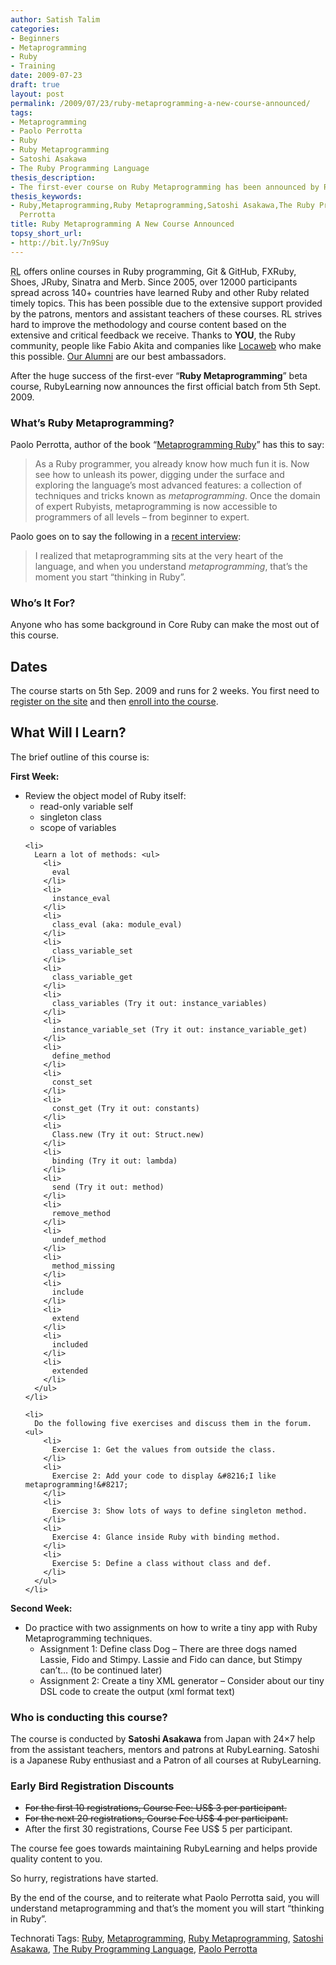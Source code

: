 ```yaml
---
author: Satish Talim
categories:
- Beginners
- Metaprogramming
- Ruby
- Training
date: 2009-07-23
draft: true
layout: post
permalink: /2009/07/23/ruby-metaprogramming-a-new-course-announced/
tags:
- Metaprogramming
- Paolo Perrotta
- Ruby
- Ruby Metaprogramming
- Satoshi Asakawa
- The Ruby Programming Language
thesis_description:
- The first-ever course on Ruby Metaprogramming has been announced by RubyLearning.org.
thesis_keywords:
- Ruby,Metaprogramming,Ruby Metaprogramming,Satoshi Asakawa,The Ruby Programming Language,Paolo
  Perrotta
title: Ruby Metaprogramming A New Course Announced
topsy_short_url:
- http://bit.ly/7n9Suy
---
```


<div>
  <p class="update">
    <abbr title="RubyLearning">RL</abbr> offers online courses in Ruby programming, Git & GitHub, FXRuby, Shoes, JRuby, Sinatra and Merb. Since 2005, over 12000 participants spread across 140+ countries have learned Ruby and other Ruby related timely topics. This has been possible due to the extensive support provided by the patrons, mentors and assistant teachers of these courses. RL strives hard to improve the methodology and course content based on the extensive and critical feedback we receive. Thanks to <strong>YOU</strong>, the Ruby community, people like Fabio Akita and companies like <a href="http://www.locaweb.com.br/portal.asp?utm_campaign=Rails&utm_source=rubylearning&utm_medium=banner">Locaweb</a> who make this possible. <a href="http://rubylearning.com/other/testimonials.html">Our Alumni</a> are our best ambassadors.
  </p>
  
  <p>
    <span class="drop_cap">A</span>fter the huge success of the first-ever &#8220;<strong>Ruby Metaprogramming</strong>&#8221; beta course, RubyLearning now announces the first official batch from 5th Sept. 2009.
  </p>
  
  <h3>
    What&#8217;s Ruby Metaprogramming?
  </h3>
  
  <p>
    Paolo Perrotta, author of the book &#8220;<a href="http://www.pragprog.com/titles/ppmetr/metaprogramming-ruby">Metaprogramming Ruby</a>&#8221; has this to say:
  </p>
  
  <blockquote>
    <p>
      As a Ruby programmer, you already know how much fun it is. Now see how to unleash its power, digging under the surface and exploring the language&#8217;s most advanced features: a collection of techniques and tricks known as <em>metaprogramming</em>. Once the domain of expert Rubyists, metaprogramming is now accessible to programmers of all levels &#8211; from beginner to expert.
    </p>
  </blockquote>
  
  <p>
    Paolo goes on to say the following in a <a href="http://rubylearning.com/blog/2009/07/01/interview-author-paolo-perrotta/">recent interview</a>:
  </p>
  
  <blockquote>
    <p>
      I realized that metaprogramming sits at the very heart of the language, and when you understand <em>metaprogramming</em>, that&#8217;s the moment you start &#8220;thinking in Ruby&#8221;.
    </p>
  </blockquote>
  
  <h3>
    Who&#8217;s It For?
  </h3>
  
  <p>
    Anyone who has some background in Core Ruby can make the most out of this course.
  </p>
  
  <h2>
    Dates
  </h2>
  
  <p>
    The course starts on 5th Sep. 2009 and runs for 2 weeks. You first need to <a href="http://rubylearning.org/">register on the site</a> and then <a href="http://rubylearning.org/class/course/view.php?id=42">enroll into the course</a>.
  </p>
  
  <h2>
    What Will I Learn?
  </h2>
  
  <p>
    The brief outline of this course is:
  </p>
  
  <p>
    <b>First Week:</b>
  </p>
  
  <ul>
    <li>
      Review the object model of Ruby itself: <ul>
        <li>
          read-only variable self
        </li>
        <li>
          singleton class
        </li>
        <li>
          scope of variables
        </li>
      </ul>
    </li>
    
    <li>
      Learn a lot of methods: <ul>
        <li>
          eval
        </li>
        <li>
          instance_eval
        </li>
        <li>
          class_eval (aka: module_eval)
        </li>
        <li>
          class_variable_set
        </li>
        <li>
          class_variable_get
        </li>
        <li>
          class_variables (Try it out: instance_variables)
        </li>
        <li>
          instance_variable_set (Try it out: instance_variable_get)
        </li>
        <li>
          define_method
        </li>
        <li>
          const_set
        </li>
        <li>
          const_get (Try it out: constants)
        </li>
        <li>
          Class.new (Try it out: Struct.new)
        </li>
        <li>
          binding (Try it out: lambda)
        </li>
        <li>
          send (Try it out: method)
        </li>
        <li>
          remove_method
        </li>
        <li>
          undef_method
        </li>
        <li>
          method_missing
        </li>
        <li>
          include
        </li>
        <li>
          extend
        </li>
        <li>
          included
        </li>
        <li>
          extended
        </li>
      </ul>
    </li>
    
    <li>
      Do the following five exercises and discuss them in the forum. <ul>
        <li>
          Exercise 1: Get the values from outside the class.
        </li>
        <li>
          Exercise 2: Add your code to display &#8216;I like metaprogramming!&#8217;
        </li>
        <li>
          Exercise 3: Show lots of ways to define singleton method.
        </li>
        <li>
          Exercise 4: Glance inside Ruby with binding method.
        </li>
        <li>
          Exercise 5: Define a class without class and def.
        </li>
      </ul>
    </li>
  </ul>
  
  <p>
    <b>Second Week:</b>
  </p>
  
  <ul>
    <li>
      Do practice with two assignments on how to write a tiny app with Ruby Metaprogramming techniques. <ul>
        <li>
          Assignment 1: Define class Dog &#8211; There are three dogs named Lassie, Fido and Stimpy. Lassie and Fido can dance, but Stimpy can&#8217;t&#8230; (to be continued later)
        </li>
        <li>
          Assignment 2: Create a tiny XML generator &#8211; Consider about our tiny DSL code to create the output (xml format text)
        </li>
      </ul>
    </li>
  </ul>
  
  <h3>
    Who is conducting this course?
  </h3>
  
  <p>
    The course is conducted by <b>Satoshi Asakawa</b> from Japan with 24&#215;7 help from the assistant teachers, mentors and patrons at RubyLearning. Satoshi is a Japanese Ruby enthusiast and a Patron of all courses at RubyLearning.
  </p>
  
  <h3>
    Early Bird Registration Discounts
  </h3>
  
  <ul>
    <li>
      <span style="text-decoration: line-through">For the first 10 registrations, Course Fee: US$ 3 per participant.</span>
    </li>
    <li>
      <span style="text-decoration: line-through">For the next 20 registrations, Course Fee US$ 4 per participant.</span>
    </li>
    <li>
      After the first 30 registrations, Course Fee US$ 5 per participant.
    </li>
  </ul>
  
  <p>
    The course fee goes towards maintaining RubyLearning and helps provide quality content to you.
  </p>
  
  <p>
    So hurry, registrations have started.
  </p>
  
  <p class="alert">
    By the end of the course, and to reiterate what Paolo Perrotta said, you will understand metaprogramming and that&#8217;s the moment you will start &#8220;thinking in Ruby&#8221;.
  </p>
</div>

Technorati Tags: <a href="http://technorati.com/tag/Ruby" rel="tag">Ruby</a>, <a href="http://technorati.com/tag/Metaprogramming" rel="tag">Metaprogramming</a>, <a href="http://technorati.com/tag/Ruby+Metaprogramming" rel="tag">Ruby Metaprogramming</a>, <a href="http://technorati.com/tag/Satoshi+Asakawa" rel="tag">Satoshi Asakawa</a>, <a href="http://technorati.com/tag/The+Ruby+Programming+Language" rel="tag">The Ruby Programming Language</a>, <a href="http://technorati.com/tag/Paolo+Perrotta" rel="tag">Paolo Perrotta</a>
